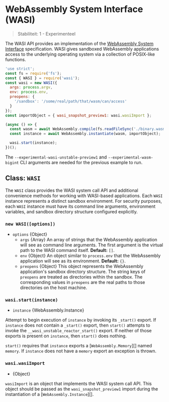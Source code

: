 # WebAssembly System Interface (WASI)

<!--introduced_in=v13.3.0-->

> Stabiliteit: 1 - Experimenteel

The WASI API provides an implementation of the [WebAssembly System Interface](https://wasi.dev/) specification. WASI gives sandboxed WebAssembly applications access to the underlying operating system via a collection of POSIX-like functions.

```js
'use strict';
const fs = require('fs');
const { WASI } = require('wasi');
const wasi = new WASI({
  args: process.argv,
  env: process.env,
  preopens: {
    '/sandbox': '/some/real/path/that/wasm/can/access'
  }
});
const importObject = { wasi_snapshot_preview1: wasi.wasiImport };

(async () => {
  const wasm = await WebAssembly.compile(fs.readFileSync('./binary.wasm'));
  const instance = await WebAssembly.instantiate(wasm, importObject);

  wasi.start(instance);
})();
```

The `--experimental-wasi-unstable-preview1` and `--experimental-wasm-bigint` CLI arguments are needed for the previous example to run.

## Class: `WASI`
<!-- YAML
added: v13.3.0
-->

The `WASI` class provides the WASI system call API and additional convenience methods for working with WASI-based applications. Each `WASI` instance represents a distinct sandbox environment. For security purposes, each `WASI` instance must have its command line arguments, environment variables, and sandbox directory structure configured explicitly.

### `new WASI([options])`
<!-- YAML
added: v13.3.0
-->

* `options` {Object}
  * `args` {Array} An array of strings that the WebAssembly application will see as command line arguments. The first argument is the virtual path to the WASI command itself. **Default:** `[]`.
  * `env` {Object} An object similar to `process.env` that the WebAssembly application will see as its environment. **Default:** `{}`.
  * `preopens` {Object} This object represents the WebAssembly application's sandbox directory structure. The string keys of `preopens` are treated as directories within the sandbox. The corresponding values in `preopens` are the real paths to those directories on the host machine.

### `wasi.start(instance)`
<!-- YAML
added: v13.3.0
-->

* `instance` {WebAssembly.Instance}

Attempt to begin execution of `instance` by invoking its `_start()` export. If `instance` does not contain a `_start()` export, then `start()` attempts to invoke the `__wasi_unstable_reactor_start()` export. If neither of those exports is present on `instance`, then `start()` does nothing.

`start()` requires that `instance` exports a [`WebAssembly.Memory`][] named `memory`. If `instance` does not have a `memory` export an exception is thrown.

### `wasi.wasiImport`
<!-- YAML
added: v13.3.0
-->

* {Object}

`wasiImport` is an object that implements the WASI system call API. This object should be passed as the `wasi_snapshot_preview1` import during the instantiation of a [`WebAssembly.Instance`][].
